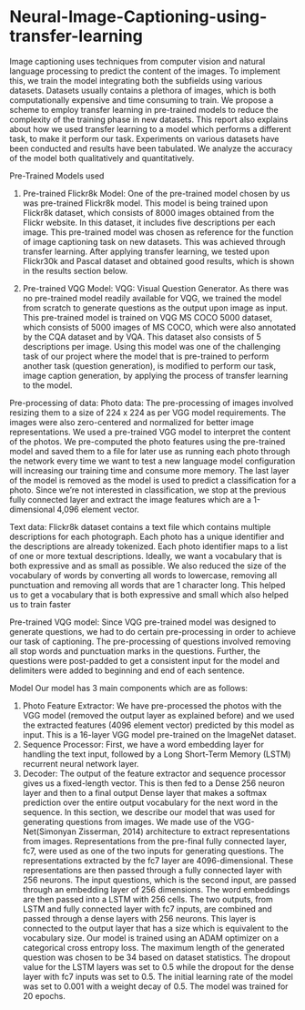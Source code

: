 # Neural-Image-Captioning-using-transfer-learning
Image captioning uses techniques from computer vision and natural language processing to predict the content of the images. To implement this, we train the model integrating both the subfields using various datasets. Datasets usually contains a plethora of images, which is both computationally expensive and time consuming to train. We propose a scheme to employ transfer learning in pre-trained models  to reduce the complexity of the training phase in new datasets. This report also explains about how we used transfer learning to a model which performs a different task, to make it perform our task. Experiments on  various datasets have been conducted and results have been tabulated. We analyze the accuracy of the model both qualitatively and quantitatively.

Pre-Trained Models used
1. Pre-trained Flickr8k Model: One of the pre-trained
model chosen by us was pre-trained Flickr8k model.
This model is being trained upon Flickr8k dataset,
which consists of 8000 images obtained from the
Flickr website. In this dataset, it includes five descriptions
per each image. This pre-trained model was
chosen as reference for the function of image captioning
task on new datasets. This was achieved through
transfer learning. After applying transfer learning, we
tested upon Flickr30k and Pascal dataset and obtained
good results, which is shown in the results section below.

2. Pre-trained VQG Model: VQG: Visual Question Generator.
As there was no pre-trained model readily available
for VQG, we trained the model from scratch to
generate questions as the output upon image as input. This pre-trained model is trained on VQG MS COCO
5000 dataset, which consists of 5000 images of MS
COCO, which were also annotated by the CQA dataset
and by VQA. This dataset also consists of 5 descriptions
per image.
Using this model was one of the challenging task of
our project where the model that is pre-trained to perform
another task (question generation), is modified to
perform our task, image caption generation, by applying
the process of transfer learning to the model.

Pre-processing of data:
Photo data: The pre-processing of images involved resizing them to
a size of 224 x 224 as per VGG model requirements. The
images were also zero-centered and normalized for better
image representations. We used a pre-trained VGG model
to interpret the content of the photos. We pre-computed
the photo features using the pre-trained model and saved
them to a file for later use as running each photo through the
network every time we want to test a new language model
configuration will increasing our training time and consume
more memory. The last layer of the model is removed as the
model is used to predict a classification for a photo. Since
we’re not interested in classification, we stop at the previous
fully connected layer and extract the image features which
are a 1-dimensional 4,096 element vector.

Text data: Flickr8k dataset contains a text file which contains multiple
descriptions for each photograph. Each photo has a
unique identifier and the descriptions are already tokenized.
Each photo identifier maps to a list of one or more textual
descriptions. Ideally, we want a vocabulary that is both expressive
and as small as possible. We also reduced the size
of the vocabulary of words by converting all words to lowercase,
removing all punctuation and removing all words that
are 1 character long. This helped us to get a vocabulary that
is both expressive and small which also helped us to train
faster

Pre-trained VQG model: Since VQG pre-trained model
was designed to generate questions, we had to do certain
pre-processing in order to achieve our task of captioning.
The pre-processing of questions involved removing all stop
words and punctuation marks in the questions. Further, the
questions were post-padded to get a consistent input for the
model and delimiters were added to beginning and end of
each sentence.

Model
Our model has 3 main components which are as follows:
1. Photo Feature Extractor: We have pre-processed the
photos with the VGG model (removed the output layer
as explained before) and we used the extracted features
(4096 element vector) predicted by this model as input.
This is a 16-layer VGG model pre-trained on the ImageNet
dataset.
2. Sequence Processor: First, we have a word embedding
layer for handling the text input, followed by a Long
Short-Term Memory (LSTM) recurrent neural network
layer.
3. Decoder: The output of the feature extractor and sequence
processor gives us a fixed-length vector. This
is then fed to a Dense 256 neuron layer and then to a final
output Dense layer that makes a softmax prediction
over the entire output vocabulary for the next word in
the sequence.
In this section, we describe our model that was used
for generating questions from images. We made use
of the VGG-Net(Simonyan Zisserman, 2014) architecture
to extract representations from images. Representations
from the pre-final fully connected layer, fc7,
were used as one of the two inputs for generating questions.
The representations extracted by the fc7 layer
are 4096-dimensional. These representations are then
passed through a fully connected layer with 256 neurons.
The input questions, which is the second input,
are passed through an embedding layer of 256 dimensions.
The word embeddings are then passed into a
LSTM with 256 cells. The two outputs, from LSTM
and fully connected layer with fc7 inputs, are combined
and passed through a dense layers with 256 neurons.
This layer is connected to the output layer that
has a size which is equivalent to the vocabulary size.
Our model is trained using an ADAM optimizer on a
categorical cross entropy loss. The maximum length
of the generated question was chosen to be 34 based
on dataset statistics. The dropout value for the LSTM
layers was set to 0.5 while the dropout for the dense
layer with fc7 inputs was set to 0.5. The initial learning
rate of the model was set to 0.001 with a weight
decay of 0.5. The model was trained for 20 epochs.

